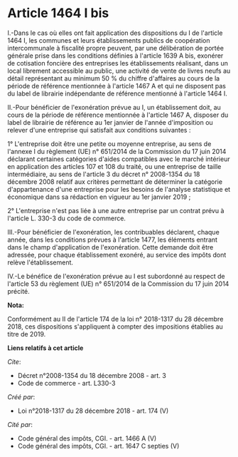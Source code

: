 # Article 1464 I bis

I.-Dans le cas où elles ont fait application des dispositions du I de l'article 1464 I, les communes et leurs établissements
publics de coopération intercommunale à fiscalité propre peuvent, par une délibération de portée générale prise dans les
conditions définies à l'article 1639 A bis, exonérer de cotisation foncière des entreprises les établissements réalisant,
dans un local librement accessible au public, une activité de vente de livres neufs au détail représentant au minimum 50 % du
chiffre d'affaires au cours de la période de référence mentionnée à l'article 1467 A et qui ne disposent pas du label de
librairie indépendante de référence mentionné à l'article 1464 I.

II.-Pour bénéficier de l'exonération prévue au I, un établissement doit, au cours de la période de référence mentionnée à
l'article 1467 A, disposer du label de librairie de référence au 1er janvier de l'année d'imposition ou relever d'une
entreprise qui satisfait aux conditions suivantes :

1° L'entreprise doit être une petite ou moyenne entreprise, au sens de l'annexe I du règlement (UE) n° 651/2014 de la
Commission du 17 juin 2014 déclarant certaines catégories d'aides compatibles avec le marché intérieur en application des
articles 107 et 108 du traité, ou une entreprise de taille intermédiaire, au sens de l'article 3 du décret n° 2008-1354 du 18
décembre 2008 relatif aux critères permettant de déterminer la catégorie d'appartenance d'une entreprise pour les besoins de
l'analyse statistique et économique dans sa rédaction en vigueur au 1er janvier 2019 ;

2° L'entreprise n'est pas liée à une autre entreprise par un contrat prévu à l'article L. 330-3 du code de commerce.

III.-Pour bénéficier de l'exonération, les contribuables déclarent, chaque année, dans les conditions prévues à l'article
1477, les éléments entrant dans le champ d'application de l'exonération. Cette demande doit être adressée, pour chaque
établissement exonéré, au service des impôts dont relève l'établissement.

IV.-Le bénéfice de l'exonération prévue au I est subordonné au respect de l'article 53 du règlement (UE) n° 651/2014 de la
Commission du 17 juin 2014 précité.

**Nota:**

Conformément au II de l'article 174 de la loi n° 2018-1317 du 28 décembre 2018, ces dispositions s'appliquent à compter des
impositions établies au titre de 2019.

**Liens relatifs à cet article**

_Cite_:

  - Décret n°2008-1354 du 18 décembre 2008 - art. 3
  - Code de commerce - art. L330-3

_Créé par_:

  - Loi n°2018-1317 du 28 décembre 2018 - art. 174 (V)

_Cité par_:

  - Code général des impôts, CGI. - art. 1466 A (V)
  - Code général des impôts, CGI. - art. 1647 C septies (V)

